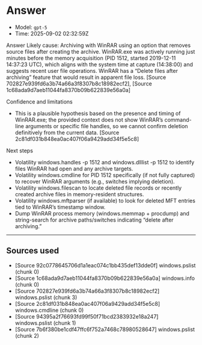 # Answer
- Model: `gpt-5`
- Time: 2025-09-02 02:32:59Z

Answer
Likely cause: Archiving with WinRAR using an option that removes source files after creating the archive. WinRAR.exe was actively running just minutes before the memory acquisition (PID 1512, started 2019-12-11 14:37:23 UTC), which aligns with the system time at capture (14:38:00) and suggests recent user file operations. WinRAR has a “Delete files after archiving” feature that would result in apparent file loss. [Source 702827e939fd6a3b74a66a3f8307b8c18982ecf2], [Source 1c68ada9d7aeb11044fa8370b09b622839e56a0a]

Confidence and limitations
- This is a plausible hypothesis based on the presence and timing of WinRAR.exe; the provided context does not show WinRAR’s command-line arguments or specific file handles, so we cannot confirm deletion definitively from the current data. [Source 2c81df031b848ea0ac407f06a9429add34f5e5c8]

Next steps
- Volatility windows.handles -p 1512 and windows.dlllist -p 1512 to identify files WinRAR had open and any archive targets.
- Volatility windows.cmdline for PID 1512 specifically (if not fully captured) to recover WinRAR arguments (e.g., switches implying deletion).
- Volatility windows.filescan to locate deleted file records or recently created archive files in memory-resident structures.
- Volatility windows.mftparser (if available) to look for deleted MFT entries tied to WinRAR’s timestamp window.
- Dump WinRAR process memory (windows.memmap + procdump) and string-search for archive paths/switches indicating “delete after archiving.”

---
## Sources used
- [Source 92c0778645706d1a1eac074c1bb435def13dde0f] windows.pslist (chunk 0)
- [Source 1c68ada9d7aeb11044fa8370b09b622839e56a0a] windows.info (chunk 0)
- [Source 702827e939fd6a3b74a66a3f8307b8c18982ecf2] windows.pslist (chunk 3)
- [Source 2c81df031b848ea0ac407f06a9429add34f5e5c8] windows.cmdline (chunk 0)
- [Source 94395a2f76693fd99f50f71bcd2383932e18a247] windows.pslist (chunk 1)
- [Source 7b6f380be1cdf47ffc6f752a7468c78980528647] windows.pslist (chunk 2)
